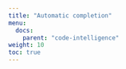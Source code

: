 ```yaml
---
title: "Automatic completion"
menu:
  docs:
    parent: "code-intelligence"
weight: 10
toc: true
---
```

